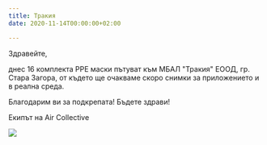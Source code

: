 ```yaml
---
title: Тракия
date: 2020-11-14T00:00:00+02:00

---
```

Здравейте, 

днес 16 комплекта PPE маски пътуват към МБАЛ "Тракия" ЕООД, гр. Стара Загора, от където ще очакваме скоро снимки за приложението и в реална среда. 

Благодарим ви за подкрепата! Бъдете здрави!

Екипът на Air Collective

![](/iamges/adf6bb82a6bfedd2472c526e9a13514a.jpeg)